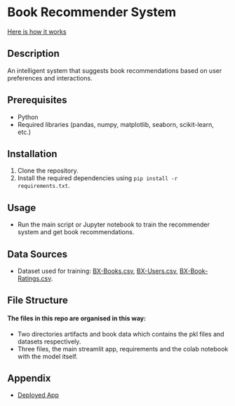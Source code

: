 # Book Recommender System
[Here is how it works]()

## Description
An intelligent system that suggests book recommendations based on user preferences and interactions.

## Prerequisites
- Python
- Required libraries (pandas, numpy, matplotlib, seaborn, scikit-learn, etc.)

## Installation
1. Clone the repository.
2. Install the required dependencies using `pip install -r requirements.txt`.

## Usage
- Run the main script or Jupyter notebook to train the recommender system and get book recommendations.

## Data Sources
- Dataset used for training: [BX-Books.csv](https://www.kaggle.com/datasets/ra4u12/bookrecommendation?select=BX-Books.csv), [BX-Users.csv](https://www.kaggle.com/datasets/ra4u12/bookrecommendation?select=BX-Users.csv), [BX-Book-Ratings.csv](https://www.kaggle.com/datasets/ra4u12/bookrecommendation?select=BX-Book-Ratings.csv).

## File Structure
#### The files in this repo are organised in this way:
- Two directories artifacts and book data which contains the pkl files and datasets respectively.
- Three files, the main streamlit app, requirements and the colab notebook with the model itself.

## Appendix
- [Deployed App](https://book-recommender-system-6th8zopnacfmbxrnqxa5hu.streamlit.app/)

